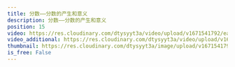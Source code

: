 ```yaml
---
title: 分数——分数的产生和意义
description: 分数——分数的产生和意义
position: 15
video: https://res.cloudinary.com/dtysyyt3a/video/upload/v1671541792/easymath/5年级下/04单元分数的意义和性质/ozpprnweuvzsjlcz2up0.mp4
video_additional: https://res.cloudinary.com/dtysyyt3a/video/upload/v1671541915/easymath/5年级下/04单元分数的意义和性质/每课一题的解答视频/vckrvcu6youkzvwmzru2.mp4
thumbnail: https://res.cloudinary.com/dtysyyt3a/image/upload/v1671541794/easymath/5年级下/04单元分数的意义和性质/qr7zcoeuuqxnakkhyqpu.png
is_free: False
---
```

